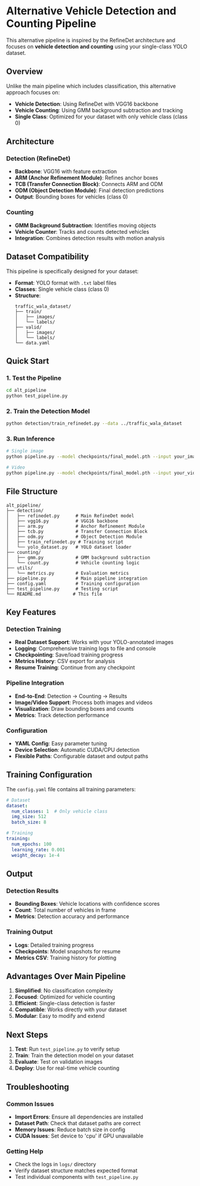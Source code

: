 # Alternative Vehicle Detection and Counting Pipeline

This alternative pipeline is inspired by the RefineDet architecture and focuses on **vehicle detection and counting** using your single-class YOLO dataset.

## Overview

Unlike the main pipeline which includes classification, this alternative approach focuses on:
- **Vehicle Detection**: Using RefineDet with VGG16 backbone
- **Vehicle Counting**: Using GMM background subtraction and tracking
- **Single Class**: Optimized for your dataset with only vehicle class (class 0)

## Architecture

### Detection (RefineDet)
- **Backbone**: VGG16 with feature extraction
- **ARM (Anchor Refinement Module)**: Refines anchor boxes
- **TCB (Transfer Connection Block)**: Connects ARM and ODM
- **ODM (Object Detection Module)**: Final detection predictions
- **Output**: Bounding boxes for vehicles (class 0)

### Counting
- **GMM Background Subtraction**: Identifies moving objects
- **Vehicle Counter**: Tracks and counts detected vehicles
- **Integration**: Combines detection results with motion analysis

## Dataset Compatibility

This pipeline is specifically designed for your dataset:
- **Format**: YOLO format with `.txt` label files
- **Classes**: Single vehicle class (class 0)
- **Structure**: 
  ```
  traffic_wala_dataset/
  ├── train/
  │   ├── images/
  │   └── labels/
  ├── valid/
  │   ├── images/
  │   └── labels/
  └── data.yaml
  ```

## Quick Start

### 1. Test the Pipeline
```bash
cd alt_pipeline
python test_pipeline.py
```

### 2. Train the Detection Model
```bash
python detection/train_refinedet.py --data ../traffic_wala_dataset
```

### 3. Run Inference
```bash
# Single image
python pipeline.py --model checkpoints/final_model.pth --input your_image.jpg

# Video
python pipeline.py --model checkpoints/final_model.pth --input your_video.mp4 --output result.mp4
```

## File Structure

```
alt_pipeline/
├── detection/
│   ├── refinedet.py      # Main RefineDet model
│   ├── vgg16.py          # VGG16 backbone
│   ├── arm.py            # Anchor Refinement Module
│   ├── tcb.py            # Transfer Connection Block
│   ├── odm.py            # Object Detection Module
│   ├── train_refinedet.py # Training script
│   └── yolo_dataset.py   # YOLO dataset loader
├── counting/
│   ├── gmm.py            # GMM background subtraction
│   └── count.py          # Vehicle counting logic
├── utils/
│   └── metrics.py        # Evaluation metrics
├── pipeline.py           # Main pipeline integration
├── config.yaml           # Training configuration
├── test_pipeline.py      # Testing script
└── README.md            # This file
```

## Key Features

### Detection Training
- **Real Dataset Support**: Works with your YOLO-annotated images
- **Logging**: Comprehensive training logs to file and console
- **Checkpointing**: Save/load training progress
- **Metrics History**: CSV export for analysis
- **Resume Training**: Continue from any checkpoint

### Pipeline Integration
- **End-to-End**: Detection → Counting → Results
- **Image/Video Support**: Process both images and videos
- **Visualization**: Draw bounding boxes and counts
- **Metrics**: Track detection performance

### Configuration
- **YAML Config**: Easy parameter tuning
- **Device Selection**: Automatic CUDA/CPU detection
- **Flexible Paths**: Configurable dataset and output paths

## Training Configuration

The `config.yaml` file contains all training parameters:

```yaml
# Dataset
dataset:
  num_classes: 1  # Only vehicle class
  img_size: 512
  batch_size: 8

# Training
training:
  num_epochs: 100
  learning_rate: 0.001
  weight_decay: 1e-4
```

## Output

### Detection Results
- **Bounding Boxes**: Vehicle locations with confidence scores
- **Count**: Total number of vehicles in frame
- **Metrics**: Detection accuracy and performance

### Training Output
- **Logs**: Detailed training progress
- **Checkpoints**: Model snapshots for resume
- **Metrics CSV**: Training history for plotting

## Advantages Over Main Pipeline

1. **Simplified**: No classification complexity
2. **Focused**: Optimized for vehicle counting
3. **Efficient**: Single-class detection is faster
4. **Compatible**: Works directly with your dataset
5. **Modular**: Easy to modify and extend

## Next Steps

1. **Test**: Run `test_pipeline.py` to verify setup
2. **Train**: Train the detection model on your dataset
3. **Evaluate**: Test on validation images
4. **Deploy**: Use for real-time vehicle counting

## Troubleshooting

### Common Issues
- **Import Errors**: Ensure all dependencies are installed
- **Dataset Path**: Check that dataset paths are correct
- **Memory Issues**: Reduce batch size in config
- **CUDA Issues**: Set device to 'cpu' if GPU unavailable

### Getting Help
- Check the logs in `logs/` directory
- Verify dataset structure matches expected format
- Test individual components with `test_pipeline.py` 